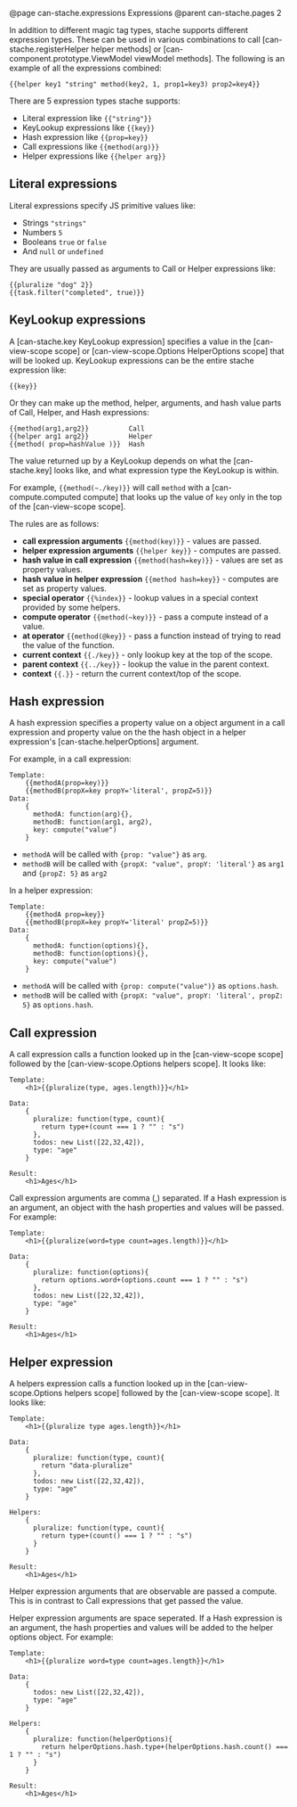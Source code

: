 @page can-stache.expressions Expressions
@parent can-stache.pages 2

In addition to different magic tag types, stache supports different expression
types.  These can be used in various combinations to call [can-stache.registerHelper helper methods]
or [can-component.prototype.ViewModel viewModel methods].  The following is an example of all the expressions
combined:

```
{{helper key1 "string" method(key2, 1, prop1=key3) prop2=key4}}
```

There are 5 expression types stache supports:

 - Literal expression  like `{{"string"}}`
 - KeyLookup expressions like `{{key}}`
 - Hash expression like `{{prop=key}}`
 - Call expressions like `{{method(arg)}}`
 - Helper expressions like `{{helper arg}}`

## Literal expressions

Literal expressions specify JS primitive values like:

- Strings `"strings"`
- Numbers `5`
- Booleans `true` or `false`
- And `null` or `undefined`

They are usually passed as arguments to Call or Helper expressions like:

```
{{pluralize "dog" 2}}
{{task.filter("completed", true)}}
```

## KeyLookup expressions

A [can-stache.key KeyLookup expression] specifies a value in the [can-view-scope scope] or
[can-view-scope.Options HelperOptions scope] that will be looked up.  KeyLookup expressions
can be the entire stache expression like:

```
{{key}}
```

Or they can make up the method, helper, arguments, and hash value parts of
Call, Helper, and Hash expressions:

```
{{method(arg1,arg2}}          Call
{{helper arg1 arg2}}          Helper
{{method( prop=hashValue )}}  Hash
```

The value returned up by a KeyLookup depends on what the [can-stache.key] looks like, and
what expression type the KeyLookup is within.

For example, `{{method(~./key)}}` will call `method` with
a [can-compute.computed compute] that looks up the value of `key` only in the top of the [can-view-scope scope].

The rules are as follows:

 - __call expression arguments__ `{{method(key)}}` - values are passed.
 - __helper expression arguments__ `{{helper key}}` - computes are passed.
 - __hash value in call expression__ `{{method(hash=key)}}` - values are set as property values.
 - __hash value in helper expression__ `{{method hash=key}}` - computes are set as property values.
 - __special operator__ `{{%index}}` - lookup values in a special context provided by some helpers.
 - __compute operator__ `{{method(~key)}}` - pass a compute instead of a value.
 - __at operator__ `{{method(@key}}` - pass a function instead of trying to read the value of the function.
 - __current context__ `{{./key}}` - only lookup key at the top of the scope.
 - __parent context__ `{{../key}}` - lookup the value in the parent context.
 - __context__ `{{.}}` - return the current context/top of the scope.

## Hash expression

A hash expression specifies a property value on a object argument in a call expression
and property value on the the hash object in a helper expression's [can-stache.helperOptions] argument.

For example, in a call expression:

```
Template:
	{{methodA(prop=key)}}
    {{methodB(propX=key propY='literal', propZ=5)}}
Data:
	{
	  methodA: function(arg){},
      methodB: function(arg1, arg2),
	  key: compute("value")
	}
```

 - `methodA` will be called with `{prop: "value"}` as `arg`.
 - `methodB` will be called with `{propX: "value", propY: 'literal'}` as `arg1` and `{propZ: 5}` as `arg2`

In a helper expression:

```
Template:
	{{methodA prop=key}}
    {{methodB(propX=key propY='literal' propZ=5)}}
Data:
	{
	  methodA: function(options){},
      methodB: function(options){},
	  key: compute("value")
	}
```

 - `methodA` will be called with `{prop: compute("value")}` as `options.hash`.
 - `methodB` will be called with `{propX: "value", propY: 'literal', propZ: 5}` as `options.hash`.

## Call expression

A call expression calls a function looked up in the [can-view-scope scope] followed by
the [can-view-scope.Options helpers scope]. It looks like:

```
Template:
	<h1>{{pluralize(type, ages.length)}}</h1>

Data:
	{
	  pluralize: function(type, count){
	    return type+(count === 1 ? "" : "s")
	  },
	  todos: new List([22,32,42]),
	  type: "age"
	}

Result:
	<h1>Ages</h1>
```

Call expression arguments are comma (,) separated.  If a Hash expression is an argument,
an object with the hash properties and values will be passed. For example:

```
Template:
	<h1>{{pluralize(word=type count=ages.length)}}</h1>

Data:
	{
	  pluralize: function(options){
	    return options.word+(options.count === 1 ? "" : "s")
	  },
	  todos: new List([22,32,42]),
	  type: "age"
	}

Result:
	<h1>Ages</h1>
```


## Helper expression

A helpers expression calls a function looked up in the [can-view-scope.Options helpers scope] followed by
the [can-view-scope scope]. It looks like:

```
Template:
	<h1>{{pluralize type ages.length}}</h1>

Data:
	{
	  pluralize: function(type, count){
	    return "data-pluralize"
	  },
	  todos: new List([22,32,42]),
	  type: "age"
	}

Helpers:
	{
      pluralize: function(type, count){
	    return type+(count() === 1 ? "" : "s")
	  }
	}

Result:
	<h1>Ages</h1>
```

Helper expression arguments that are observable are passed a compute.  This is
in contrast to Call expressions that get passed the value.

Helper expression arguments are space seperated.  If a Hash expression is an argument,
the hash properties and values will be added to the helper options object. For example:

```
Template:
	<h1>{{pluralize word=type count=ages.length}}</h1>

Data:
	{
	  todos: new List([22,32,42]),
	  type: "age"
	}

Helpers:
	{
      pluralize: function(helperOptions){
	    return helperOptions.hash.type+(helperOptions.hash.count() === 1 ? "" : "s")
	  }
	}

Result:
	<h1>Ages</h1>
```
